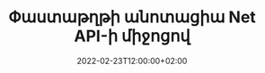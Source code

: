 ---
############################# Static ############################
layout: "product"
date: 2022-02-23T12:00:00+02:00
draft: false

product: "Annotation"
product_tag: "annotation"
platform: "Net"
platform_tag: "net"

############################# Head ############################
head_title: "Net Document Annotation API | Դիտեք և ծանոթագրեք PDF Word Excel PPTX պատկերները"
head_description: "Net Document Annotation API: Դիտեք, նշեք, մեկնաբանեք և ծանոթագրեք PDF Word DOCX, Excel XLSX, PPTX, EML EMLX, VSS VSD, OTP, CAD և պատկերի ֆայլերի ձևաչափերը:"

############################# Header ##########################
title: "Փաստաթղթի անոտացիա Net API-ի միջոցով"
description: "Կառուցեք ցանցային հավելվածներ՝ PDF, HTML, MS Office և այլ փաստաթղթերի ձևաչափեր դիտելու և ծանոթագրելու հնարավորություններով՝ առանց որևէ արտաքին ծրագրակազմ տեղադրելու:"
button:
    enable: true
    icon: "fas fa-arrow-down"
    label: "Ներբեռնեք անվճար փորձաշրջան"
    link: "https://downloads.groupdocs.com/annotation/net"

############################# SubMenu #########################
submenu:
    enable: true
    
    left:
        img_alt: "GroupDocs.Annotation for Net"
        image: "https://www.groupdocs.cloud/templates/groupdocs/images/product-logos/groupdocs-annotation-net.png"
        product: "GroupDocs.Annotation"
        platform: "Net"

    middle:
        button:
            # button loop
            - link: "#features"
              text: "Հատկություններ"

            # button loop
            - link: "https://products.groupdocs.app/annotation"
              text: "Կենդանի Դեմոներ"

            # button loop
            - link: "https://purchase.groupdocs.com/pricing/annotation/net"
              text: "Գնագոյացում"

    right:
        link_download: "https://downloads.groupdocs.com/annotation"
        link_learn: "https://docs.groupdocs.com/annotation/net/"
        link_buy: "https://purchase.groupdocs.com"

############################# Overview ############################
overview:
    enable: true
    content: |
      GroupDocs.Annotation Net API-ն արտադրանք է, որը թույլ է տալիս աշխատել ծանոթագրությունների հետ փաստաթղթերում տարբեր հարթակներում և օպերացիոն համակարգերում, ինչպիսիք են Android, MacOS, Linux, Windows: GroupDocs.Annotation-ը տրամադրում է գրադարան պարզ API-ով, որը տալիս է բազմաթիվ առավելություններ. օրինակ, եթե ձեզ անհրաժեշտ է գաղտնի պահել տվյալները կամ ընտրել, թե որքան ուժ է անհրաժեշտ գրադարանի հետ աշխատելու համար, կամ մասնակիորեն փոխել աշխատանքը անոտացիաներով, գրադարանը շատ է։ թեթև և ճկուն:

      GroupDocs.Annotation-ը Net API-ի համար թույլ է տալիս աշխատել տարբեր տեսակի անոտացիաների հետ, որոնք ներառում են՝ տեքստ, պոլիգիծ, տարածք, ընդգծում, կետ, ջրանիշ, սլաք, էլիպս, տեքստի փոխարինում, հեռավորություն, տեքստային դաշտ, ռեսուրսների վերափոխում և այլն: փաստաթղթերի հանրաճանաչ ձևաչափեր, ինչպիսիք են՝ PDF, HTML, Microsoft Office Word, Excel աղյուսակներ, PowerPoint շնորհանդեսներ, Visio, Outlook էլ. API-ն ապահովում է փաստաթղթերի էջերի մանրապատկերներ ստանալու հնարավորություն և աջակցում է ծանոթագրությունների ներմուծմանը և արտահանմանը PDF ֆայլեր և դրանցից:

      Օգտագործելով գրադարանը, դուք կարող եք ավելացնել, խմբագրել, հանել և ջնջել ծանոթագրությունները փաստաթղթերից, պտտել փաստաթղթերը, փոխել մանրապատկերների լուծումը, և սա բոլոր հնարավորությունների ամբողջական ցանկը չէ: Այն նաև առաջարկում է տվյալների օբյեկտների համապարփակ փաթեթ՝ ծանոթագրության հատկությունները հարմարեցնելու համար՝ ըստ ձեր պահանջների, բոլոր աջակցվող փաստաթղթերի ձևաչափերում:

      Net API-ի համար GroupDocs.Annotation-ի հետ աշխատելը շատ պարզ է և բաղկացած է ընդամենը մի քանի հիմնական քայլերից: Սկզբում դուք պետք է կարգավորեք լիցենզիա, այնուհետև ընտրեք այն ֆայլը, որի հետ ցանկանում եք աշխատել, այնուհետև ինչ-որ կերպ շահարկել փաստաթղթերի ծանոթագրությունները (ջնջել/խմբագրել/արտահանել/ջնջել) և պահպանել արդյունքը: Լրացուցիչ տեղեկությունների համար տես ապրանքի փաստաթղթերը կամ մեր օրինակների հավաքածուն:
      
      GroupDocs.Annotation-ը պարբերաբար թարմացվում է և աջակցություն է տրամադրում իր հաճախորդներին, դուք միշտ կարող եք մեզ հարցեր տալ կամ ուղարկել ձեր գաղափարները կամ պատմել մեզ ինչ-որ նոր բանի ձեր կարիքների մասին, և մենք սիրով կիրագործենք այն մեր նոր տարբերակներում:
    tabs:
      enable: true
      
      ## TAB ONE ##
      tab_one:
        description: |
          Ստորև ներկայացված է GroupDocs.Annotation-ի ակնարկը Net-ի համար.
      
        right:
          enable: true
          icon: "fab fa-html5"
          title:  Ընդհանուր ակնարկ
          content: |
            * Ավելացնել ծանոթագրություններ
            * Արտահանման ծանոթագրություններ 
            * Ներմուծեք ծանոթագրություններ
            * Պատասխանի վրա հիմնված մեկնաբանություն
            * Անոտացիայի համատեղելիություն
      
      ## TAB TWO ##
      tab_two:
        description: |
          GroupDocs.Annotation-ը ցանցի համար աջակցում է բոլոր հայտնի [փաստաթղթի ֆայլերի ձևաչափերը] (https://docs.groupdocs.com/annotation/Net/supported-document-formats/), ներառյալ՝ Microsoft Office, PDF, պատկերներ և շատ ուրիշներ:

        left:
          enable: true
          table:
            # table loop
            - title: "Microsoft Office Formats"
              content: |
                * **Word**: [DOC](/annotation/net/doc/), [DOCX](/annotation/net/docx/), [DOCM](/annotation/net/docm/), [DOT](/annotation/net/dot/), [DOTX](/annotation/net/dotx/), [RTF](/annotation/net/rtf/)
                * **Excel**: [XLS](/annotation/net/xls/), [XLSX](/annotation/net/xlsx/), [XLSB](/annotation/net/xlsb/), [XLSM](/annotation/net/xlsm/)
                * **PowerPoint**: [PPT](/annotation/net/ppt/), [PPTX](/annotation/net/pptx/), [PPS](/annotation/net/pps/), [PPSX](/annotation/net/ppsx/), [POTM](/annotation/net/potm/), [POTX](/annotation/net/potx/), [PPSM](/annotation/net/ppsm/), [PPTM](/annotation/net/pptm/), [WMF](/annotation/net/wmf/), [EMF](/annotation/net/emf/)
                * **Outlook**: [EML](/annotation/net/eml/), [EMLX](/annotation/net/emlx/), [MSG](/annotation/net/msg/)
                * **Visio**: [VSS](/annotation/net/vss/), [VST](/annotation/net/vst/), [VSD](/annotation/net/vsd/), [VSDX](/annotation/net/vsdx/), [VSX](/annotation/net/vsx/)

        right:
          enable: true
          table:
            # table loop
            - title: "Other Formats"
              content: |
                * **Portable**: [PDF](/annotation/net/pdf/) (PDF/A-1a, PDF/A-1b, PDF/A-2a)
                * **OpenDocument**: [ODT](/annotation/net/odt/), [ODS](/annotation/net/ods/), [ODP](/annotation/net/odp/)
                * **Images**: [BMP](/annotation/net/bmp/), [JPG](/annotation/net/jpg/), [JPEG](/annotation/net/jpeg/), [TIFF](/annotation/net/tiff/), [TIF](/annotation/net/tif/), [PNG](/annotation/net/png/), [GIF](/annotation/net/gif/), [DCM](/annotation/net/dcm/), [DICOM](/annotation/net/dicom/)
                * **AutoCAD**: [DWG](/annotation/net/dwg/), [DXF](/annotation/net/dxf/), [CAD](/annotation/net/cad/)
                * **Other**: [HTM](/annotation/net/htm/), [HTML](/annotation/net/html/), [CSV](/annotation/net/csv/), [DJVU](/annotation/net/djvu/), [OTP](/annotation/net/otp/), [OTT](/annotation/net/ott/)

      ## TAB THREE ##
      tab_three:
        description: |
          GroupDocs.Annotation-ը Net-ի համար աջակցում է հետևյալ օպերացիոն համակարգերի, շրջանակների և փաթեթների կառավարիչներին.
        
        left:
          enable: true
          table:
            # table loop
            - icon: "fab fa-windows"
              title:  Օպերացիոն համակարգեր
              content: |
                * Windows Desktop (x86 & x64)
                * Windows Server (x86 & x64)
                * Windows Azure
                * Linux
                * MacOS

            # table loop
            - icon: "fas fa-code"
              title:  Աջակցվող շրջանակներ
              content: |
                * .NET Standard 2.0
                * .NET Framework 2.0 or higher
                * .NET Core 2.0 or higher
                * Mono Framework 1.2 or higher

        right:
          enable: true
          table:
            # table loop
            - icon: "fas fa-box"
              title:  Փաթեթի կառավարիչ
              content: |
                * NuGet
            
            # table loop
            - icon: "fas fa-tools"
              title:  Զարգացման միջավայրեր
              content: |
                * Microsoft Visual Studio
                * Xamarin.Android
                * Xamarin.IOS
                * Xamarin.Mac
                * MonoDevelop

############################# Features ############################
features:
    enable: true
    title: GroupDocs.Annotation ցանցի առանձնահատկությունների համար

    feature:
      # feature loop
      - icon: "fas fa-copy"
        link: "https://docs.groupdocs.com/annotation/net/basic-usage/"
        content: Ավելացնել, խմբագրել և հեռացնել ծանոթագրությունները և պատասխանները

      # feature loop
      - icon: "fas fa-eye"
        link: "https://docs.groupdocs.com/annotation/net/export-annotations/"
        content: Արտահանել ծանոթագրությունները փաստաթղթին

      # feature loop
      - icon: "fas fa-bolt"
        link: "https://docs.groupdocs.com/annotation/net/evaluation-limitations-and-licensing-of-groupdocs-annotation/"
        content: Չափված լիցենզիա – Վերահսկվող հաշվարկ՝ վճարելով ըստ API-ի օգտագործման
      
      # feature loop
      - icon: "fas fa-code"
        link: "https://docs.groupdocs.com/annotation/net/extract-annotations-from-document/"
        content: Միաֆունկցիոնալ զանգ՝ փաստաթղթի բոլոր ծանոթագրությունները ստանալու համար

      # feature loop
      - icon: "fas fa-cloud"
        link: "https://docs.groupdocs.com/annotation/net/add-point-annotation/"
        content: Նշանակեք արժեք կետի անոտացիային կամ տեղափոխեք գոյություն ունեցող կետի արժեքը

      # feature loop
      - icon: "fas fa-remove-format"
        link: "https://docs.groupdocs.com/annotation/net/add-link-annotation/"
        content: Ավելացնել հղումի անոտացիա PDF, Word և PowerPoint սլայդներում

      # feature loop
      - icon: "fas fa-comment-slash"
        link: "https://docs.groupdocs.com/annotation/net/basic-usage/"
        content: Սահմանեք անոտացիայի ֆոնի գույնը կամ հեռացրեք բոլոր ծանոթագրությունները փաստաթղթից

      # feature loop
      - icon: "fas fa-border-all"
        link: "https://docs.groupdocs.com/annotation/net/generate-document-pages-preview/"
        content: Նշեք PDF ֆայլերը ճշգրտությամբ – Ստացեք PDF փաստաթղթի պատկերի ներկայացում և քեշի էջի նախադիտումներ

      # feature loop
      - icon: "fas fa-wrench"
        link: "https://docs.groupdocs.com/annotation/net/import-annotations/"
        content: Ստացեք տեքստի անոտացիայի տեքստային կոորդինատները փաստաթղթի պատկերային ներկայացման մեջ

      # feature loop
      - icon: "fas fa-columns"
        link: "https://docs.groupdocs.com/annotation/net/add-area-annotation/"
        content: Կցեք օգտատերերի մեկնաբանությունները Տարածքի ծանոթագրությանը և Ներդրված մեկնաբանությունների աջակցությանը

      # feature loop
      - icon: "fas fa-file-word"
        link: "https://docs.groupdocs.com/annotation/net/add-arrow-annotation/"
        content: Հատուկ բովանդակություն մատնանշելու համար օգտագործեք սլաքների անոտացիա

      # feature loop
      - icon: "fas fa-envelope"
        link: "https://docs.groupdocs.com/annotation/net/add-distance-annotation/"
        content: Օգտագործեք հեռավորության անոտացիա՝ գիծ գծելու համար, որը ներկայացնում է օբյեկտների միջև հեռավորությունը

      # feature loop
      - icon: "fas fa-print"
        link: "https://docs.groupdocs.com/annotation/net/add-point-annotation/"
        content: Կետերի վրա հիմնված ծանոթագրություն, որը սեղմելիս բացվում է պատուհանը՝ մեկնաբանություններ ավելացնելու համար

      # feature loop
      - icon: "fas fa-file-archive"
        link: "https://docs.groupdocs.com/annotation/net/add-polyline-annotation/"
        content: Ստեղծեք գծային հատվածների միացված հաջորդականություն, որոնք ստեղծվել են որպես պոլիգծի անոտացիա

      # feature loop
      - icon: "fas fa-lock"
        link: "https://docs.groupdocs.com/annotation/net/add-ellipse-annotation/"
        content: Ստեղծեք ուղիղ գծի հատվածներ, աղեղային հատվածներ կամ երկուսի համակցություն

      # feature loop
      - icon: "fas fa-file-code"
        link: "https://docs.groupdocs.com/annotation/net/add-area-annotation/"
        content: Նշեք փաստաթղթային տարածքները, որոնք առաջարկվում են վերամշակման համար
      
      # feature loop
      - icon: "fas fa-fill-drip"
        link: "https://docs.groupdocs.com/annotation/net/add-image-annotation/"
        content: Ավելացնել պատկերի անոտացիա PDF-ին, դիագրամներին, Word-ին, Excel-ին, ներկայացումներին և պատկերներին

      # feature loop
      - icon: "fas fa-file-excel"
        link: "https://docs.groupdocs.com/annotation/net/add-annotation-to-the-document/"
        content: Փաստաթղթում ավելացրեք տեքստային դաշտ և տեքստային դրոշմակնիք կամ ջրանիշ

      # feature loop
      - icon: "fas fa-heading"
        link: "https://docs.groupdocs.com/annotation/net/add-annotation-to-the-document/"
        content: Նշեք, ընդգծեք կամ փոխարինեք որոշակի տեքստ փաստաթղթում

      # feature loop
      - icon: "fas fa-project-diagram"
        link: "https://docs.groupdocs.com/annotation/net/update-annotations/"
        content: Չափափոխեք ծանոթագրությունը՝ նշանակելով նոր բարձրության և լայնության պարամետրեր

      # feature loop
      - icon: "fas fa-cube"
        link: "https://docs.groupdocs.com/annotation/net/generate-document-pages-preview/"
        content: Ստացեք փաստաթղթի էջերի մանրապատկերներ - Կառավարեք մի շարք ծանոթագրված փաստաթղթեր պատկերների և դիագրամների համար

      # feature loop
      - icon: "fab fa-uncharted"
        link: "https://docs.groupdocs.com/annotation/net/export-annotations/"
        content: Արտահանել ծանոթագրություններ և աշխատել բազմաէջանոց TIFF ֆայլերի հետ
  
      # feature loop
      - icon: "fab fa-uncharted"
        link: "https://docs.groupdocs.com/annotation/net/add-watermark-annotation/"
        content: Կարգավորեք ուղղահայաց և հորիզոնական հավասարեցումը ջրանիշի ծանոթագրության համար
  
      # feature loop
      - icon: "fab fa-uncharted"
        link: "https://docs.groupdocs.com/annotation/net/add-text-field-annotation/"
        content: Ավելացնել տեքստի հորիզոնական հավասարեցում տեքստի դաշտի համար

      # feature loop
      - icon: "fab fa-uncharted"
        link: "https://docs.groupdocs.com/annotation/net/document-text-info/"
        content: Ստացեք տեղեկատվություն փաստաթղթի տեքստային տողերի մասին (տեքստ, լայնություն, բարձրություն, նահանջներ)

    more_feature:
      # more_feature_loop
      - title: Աջակցություն անոտացիայի բազմաթիվ տեսակների համար
        content: |
          GroupDocs.Annotation-ը .NET-ի համար թույլ է տալիս աշխատել տարբեր տեսակի անոտացիաների հետ: Սա ազատություն և հաղորդակցության հեշտություն է տալիս՝ ձեր թիմի հետ առաջադրանքների շուրջ համագործակցելիս: Դուք կարող եք օգտագործել անոտացիաներ, ինչպիսիք են՝ տարածքի անոտացիա (նշել տարածքը որպես ուղղանկյուն և դրան նշումներ ավելացնել), կետային անոտացիա (փաստաթղթի ցանկացած կետում նշել մեկնաբանությունները), տեքստի անոտացիա (ընտրված տեքստին ավելացնել մեկնաբանություն), գծանշում/ընդգծել անոտացիա ( կիրառվում է պարբերության վրա), պոլիգծային անոտացիա (գծել ձևեր և ազատ գծեր), սլաքների անոտացիա (սլաքի ցուցիչ՝ կից մեկնաբանություններով), էլիպսային անոտացիա (ցուցադրել տեքստը էլիպսի ներսում), հեռավորության անոտացիա (գծել գիծ, ​​որը ներկայացնում է օբյեկտների միջև հեռավորությունը), հղում ծանոթագրություն (ավելացնել վեբ հղումներ աջակցվող փաստաթղթերի ձևաչափերին) և ջրանիշի անոտացիա (տեքստի դրոշմակնիք կամ ջրանիշը կարող է ավելացվել փաստաթղթում):

          ```cs
          // Initialize list of AnnotationInfo
          List<AnnotationInfo> annotations = new List<AnnotationInfo>();
          // Initialize text annotation
          AnnotationInfo textAnnotation = new AnnotationInfo
          {
            Box = new Rectangle((float)265.44, (float)153.86, 206, 36), Type = AnnotationType.Text 
          };
          // Add annotation to list
          annotations.Add(textAnnotation);
          // Get input file stream
          Stream inputFile = new FileStream("D:/input.pdf", FileMode.Open, File
          .ReadWrite);
          // Export annotation and save output file
          CommonUtilities.SaveOutputDocument(inputFile, annotations, DocumentType.Pdf);
          ```

############################# Support ############################
support:
    enable: true

############################# Solutions ############################
solutions:
    enable: true
    title: GroupDocs.Annotation-ն առաջարկում է փաստաթղթերի դիտման API-ներ մշակման այլ հայտնի միջավայրերի համար

    solution:
        # solution loop
        - img_alt: "GroupDocs.Annotation for Java"
          image: "https://www.groupdocs.cloud/templates/groupdocs/images/product-logos/groupdocs-annotation-java.png"
          product: "GroupDocs.Annotation"
          platform: "Java"
          link: "/annotation/java/"

############################# Back to top ###############################
back_to_top:
  enable: true
---